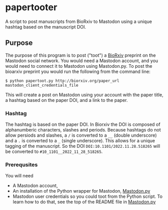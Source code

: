 # papertooter
A script to post manuscripts from BioRxiv to Mastodon using a unique hashtag based on the manuscript DOI.

## Purpose
The purpose of this program is to post ("toot") a [BioRxiv](https://www.biorxiv.org/) preprint on the Mastodon social network. You would need a Mastodon account, and you would need to connect it to Mastodon using Mastodon.py. To post the bioarxiv preprint you would run the following from the command line:

`$ python papertoot.py http://biorxiv.org/paper_url mastodon_client_credentials_file`

This will create a post on Mastodon using your account with the paper title, a hashtag based on the paper DOI, and a link to the paper. 

### Hashtag
The hashtag is based on the paper DOI. In Biorxiv the DOI is composed of alphanumberic characters, slashes and periods. Because hashtags do not allow persiods and slashes, a `/` is converted to a `__` (double underscore) and a `.` is converted to a `_` (single underscore). This allows for a unique tagging of the manuscript. So the DOI `DOI:10.1101/2022.11.28.518265` will be converted to `#10_1101__2022_11_28_518265`.

### Prerequsites
You will need 
 + A Mastodon account, 
 + An installation of the Python wrapper for Mastodon, [Mastodon.py](https://github.com/halcy/Mastodon.py)
 + Mastodon user credentials so you could toot from the Python script. To learn how to do that, see the top of the README file in [Mastodon.py](https://github.com/halcy/Mastodon.py)
